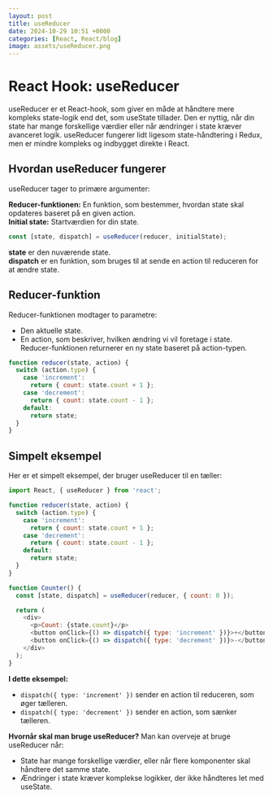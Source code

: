 ```yaml
---
layout: post
title: useReducer
date: 2024-10-29 10:51 +0000
categories: [React, React/blog]
image: assets/useReducer.png
---
```


# React Hook: useReducer

useReducer er et React-hook, som giver en måde at håndtere mere kompleks state-logik end det, som useState tillader. Den er nyttig, når din state har mange forskellige værdier eller når ændringer i state kræver avanceret logik. useReducer fungerer lidt ligesom state-håndtering i Redux, men er mindre kompleks og indbygget direkte i React.

## Hvordan useReducer fungerer
useReducer tager to primære argumenter:

**Reducer-funktionen:** En funktion, som bestemmer, hvordan state skal opdateres baseret på en given action.  
**Initial state:** Startværdien for din state.  

``` javascript
const [state, dispatch] = useReducer(reducer, initialState);
```  

**state** er den nuværende state.  
**dispatch** er en funktion, som bruges til at sende en action til reduceren for at ændre state.  

## Reducer-funktion
Reducer-funktionen modtager to parametre:

- Den aktuelle state.
- En action, som beskriver, hvilken ændring vi vil foretage i state. Reducer-funktionen returnerer en ny state baseret på action-typen.

``` javascript
function reducer(state, action) {
  switch (action.type) {
    case 'increment':
      return { count: state.count + 1 };
    case 'decrement':
      return { count: state.count - 1 };
    default:
      return state;
  }
}
```

## Simpelt eksempel
Her er et simpelt eksempel, der bruger useReducer til en tæller:

```javascript
import React, { useReducer } from 'react';

function reducer(state, action) {
  switch (action.type) {
    case 'increment':
      return { count: state.count + 1 };
    case 'decrement':
      return { count: state.count - 1 };
    default:
      return state;
  }
}

function Counter() {
  const [state, dispatch] = useReducer(reducer, { count: 0 });

  return (
    <div>
      <p>Count: {state.count}</p>
      <button onClick={() => dispatch({ type: 'increment' })}>+</button>
      <button onClick={() => dispatch({ type: 'decrement' })}>-</button>
    </div>
  );
}
```

**I dette eksempel:**

- `dispatch({ type: 'increment' })` sender en action til reduceren, som øger tælleren.
- `dispatch({ type: 'decrement' })` sender en action, som sænker tælleren.  

**Hvornår skal man bruge useReducer?**
Man kan overveje at bruge useReducer når:

- State har mange forskellige værdier, eller når flere komponenter skal håndtere det samme state.
- Ændringer i state kræver komplekse logikker, der ikke håndteres let med useState.
